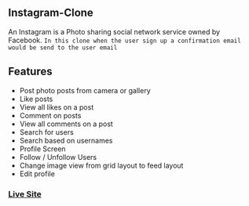 ## Instagram-Clone
An Instagram is a Photo sharing social network service owned by Facebook.
``` In this clone when the user sign up a confirmation email would be send to the user email ```

## Features
* Post photo posts from camera or gallery
* Like posts
* View all likes on a post
* Comment on posts
* View all comments on a post
* Search for users
* Search based on usernames
* Profile Screen
* Follow / Unfollow Users
* Change image view from grid layout to feed layout
* Edit profile

### [Live Site](https://insta-clone-sahil.herokuapp.com/)
